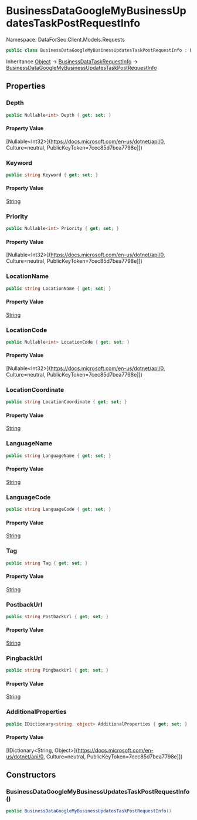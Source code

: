 # BusinessDataGoogleMyBusinessUpdatesTaskPostRequestInfo

Namespace: DataForSeo.Client.Models.Requests

```csharp
public class BusinessDataGoogleMyBusinessUpdatesTaskPostRequestInfo : BusinessDataTaskRequestInfo
```

Inheritance [Object](https://docs.microsoft.com/en-us/dotnet/api/Object) → [BusinessDataTaskRequestInfo](./BusinessDataTaskRequestInfo.md) → [BusinessDataGoogleMyBusinessUpdatesTaskPostRequestInfo](./BusinessDataGoogleMyBusinessUpdatesTaskPostRequestInfo.md)

## Properties

### **Depth**

```csharp
public Nullable<int> Depth { get; set; }
```

#### Property Value

[Nullable&lt;Int32&gt;](https://docs.microsoft.com/en-us/dotnet/api/0, Culture=neutral, PublicKeyToken=7cec85d7bea7798e]])<br>

### **Keyword**

```csharp
public string Keyword { get; set; }
```

#### Property Value

[String](https://docs.microsoft.com/en-us/dotnet/api/String)<br>

### **Priority**

```csharp
public Nullable<int> Priority { get; set; }
```

#### Property Value

[Nullable&lt;Int32&gt;](https://docs.microsoft.com/en-us/dotnet/api/0, Culture=neutral, PublicKeyToken=7cec85d7bea7798e]])<br>

### **LocationName**

```csharp
public string LocationName { get; set; }
```

#### Property Value

[String](https://docs.microsoft.com/en-us/dotnet/api/String)<br>

### **LocationCode**

```csharp
public Nullable<int> LocationCode { get; set; }
```

#### Property Value

[Nullable&lt;Int32&gt;](https://docs.microsoft.com/en-us/dotnet/api/0, Culture=neutral, PublicKeyToken=7cec85d7bea7798e]])<br>

### **LocationCoordinate**

```csharp
public string LocationCoordinate { get; set; }
```

#### Property Value

[String](https://docs.microsoft.com/en-us/dotnet/api/String)<br>

### **LanguageName**

```csharp
public string LanguageName { get; set; }
```

#### Property Value

[String](https://docs.microsoft.com/en-us/dotnet/api/String)<br>

### **LanguageCode**

```csharp
public string LanguageCode { get; set; }
```

#### Property Value

[String](https://docs.microsoft.com/en-us/dotnet/api/String)<br>

### **Tag**

```csharp
public string Tag { get; set; }
```

#### Property Value

[String](https://docs.microsoft.com/en-us/dotnet/api/String)<br>

### **PostbackUrl**

```csharp
public string PostbackUrl { get; set; }
```

#### Property Value

[String](https://docs.microsoft.com/en-us/dotnet/api/String)<br>

### **PingbackUrl**

```csharp
public string PingbackUrl { get; set; }
```

#### Property Value

[String](https://docs.microsoft.com/en-us/dotnet/api/String)<br>

### **AdditionalProperties**

```csharp
public IDictionary<string, object> AdditionalProperties { get; set; }
```

#### Property Value

[IDictionary&lt;String, Object&gt;](https://docs.microsoft.com/en-us/dotnet/api/0, Culture=neutral, PublicKeyToken=7cec85d7bea7798e]])<br>

## Constructors

### **BusinessDataGoogleMyBusinessUpdatesTaskPostRequestInfo()**

```csharp
public BusinessDataGoogleMyBusinessUpdatesTaskPostRequestInfo()
```
